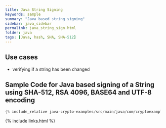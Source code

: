 ```yaml
---
title: Java String Signing
keywords: sample
summary: "Java based string signing"
sidebar: java_sidebar
permalink: java_string_sign.html
folder: java
tags: [Java, hash, SHA, SHA-512]
---
```


## Use cases

- verifying if a string has been changed

## Sample Code for Java based signing of a String using SHA-512, RSA 4096, BASE64 and UTF-8 encoding

```java
{% include_relative java-crypto-examples/src/main/java/com/cryptoexamples/java/ExampleSignatureInOneMethod.java %}
```



{% include links.html %}
